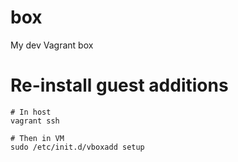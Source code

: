 # box

My dev Vagrant box


# Re-install guest additions

```
# In host
vagrant ssh

# Then in VM
sudo /etc/init.d/vboxadd setup
```